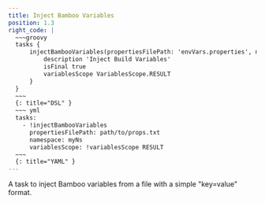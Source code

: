 ```yaml
---
title: Inject Bamboo Variables
position: 1.3
right_code: |
  ~~~groovy
  tasks {
      injectBambooVariables(propertiesFilePath: 'envVars.properties', namespace: 'soulmv') {
          description 'Inject Build Variables'
          isFinal true
          variablesScope VariablesScope.RESULT
      }
  }
  ~~~
  {: title="DSL" }
  ~~~ yml
  tasks:
    - !injectBambooVariables
      propertiesFilePath: path/to/props.txt
      namespace: myNs
      variablesScope: !variablesScope RESULT
  ~~~
  {: title="YAML" }
---
```

A task to inject Bamboo variables from a file with a simple "key=value" format.